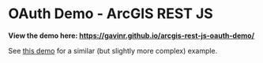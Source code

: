 # OAuth Demo - ArcGIS REST JS

**View the demo here: https://gavinr.github.io/arcgis-rest-js-oauth-demo/**

See [this demo](https://github.com/Esri/arcgis-rest-js/tree/main/demos/oauth2-browser) for a similar (but slightly more complex) example.
